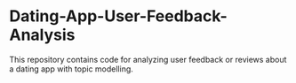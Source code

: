 # Dating-App-User-Feedback-Analysis
This repository contains code for analyzing user feedback or reviews about a dating app with topic modelling.
